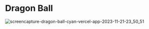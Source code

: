 # Dragon Ball

![screencapture-dragon-ball-cyan-vercel-app-2023-11-21-23_50_51](https://github.com/jessica-sobreira/dragon-ball/assets/117686537/a8562ce2-4c0c-4100-89e7-95f2766118cc)
